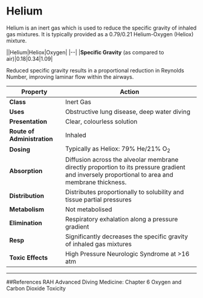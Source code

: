 # Helium

Helium is an inert gas which is used to reduce the specific gravity of inhaled gas mixtures. It is typically provided as a 0.79/0.21 Helium-Oxygen (Heliox) mixture.

||Helium|Heliox|Oxygen|
|--|
|**Specific Gravity** (as compared to air)|0.18|0.34|1.09|

Reduced specific gravity results in a proportional reduction in  Reynolds Number, improving laminar flow within the airways.

|Property|Action|
|--|--|
|**Class**|Inert Gas|
|**Uses**|Obstructive lung disease, deep water diving|
|**Presentation**|Clear, colourless solution|
|**Route of Administration**|Inhaled|
|**Dosing**|Typically as Heliox: 79% He/21% O<sub>2</sub>|
|**Absorption**|Diffusion across the alveolar membrane directly proportion to its pressure gradient and inversely proportional to area and membrane thickness.|
|**Distribution**|Distributes proportionally to solubility and tissue partial pressures|
|**Metabolism**|Not metabolised|
|**Elimination**|Respiratory exhalation along a pressure gradient|
|**Resp**|Significantly decreases the specific gravity of inhaled gas mixtures|
|**Toxic Effects**|High Pressure Neurologic Syndrome at >16 atm|

---
##References
RAH Advanced Diving Medicine: Chapter 6 Oxygen and Carbon Dioxide Toxicity